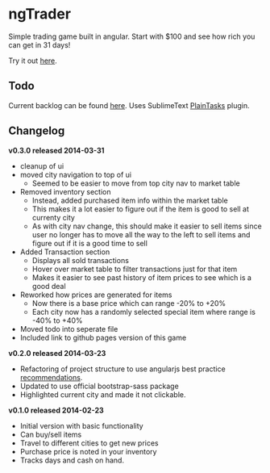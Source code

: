 ngTrader
================
Simple trading game built in angular. Start with $100 and see how rich you can get in 31 days!

Try it out [here](http://jarekb84.github.io/ngTrader).

## Todo
Current backlog can be found [here](todo.todo). Uses SublimeText [PlainTasks](https://sublime.wbond.net/packages/PlainTasks) plugin.

## Changelog
**v0.3.0 released 2014-03-31**
* cleanup of ui
* moved city navigation to top of ui
    - Seemed to be easier to move from top city nav to market table
* Removed inventory section
    - Instead, added purchased item info within the market table
    - This makes it a lot easier to figure out if the item is good to sell at currenty city
    - As with city nav change, this should make it easier to sell items since user no longer has to move all the way to the left to sell items and figure out if it is a good time to sell
* Added Transaction section
    - Displays all sold transactions
    - Hover over market table to filter transactions just for that item
    - Makes it easier to see past history of item prices to see which is a good deal
* Reworked how prices are generated for items
    - Now there is a base price which can range -20% to +20%
    - Each city now has a randomly selected special item where range is -40% to +40%
* Moved todo into seperate file
* Included link to github pages version of this game

**v0.2.0 released 2014-03-23**
* Refactoring of project structure to use angularjs best practice [recommendations](https://docs.google.com/document/d/1XXMvReO8-Awi1EZXAXS4PzDzdNvV6pGcuaF4Q9821Es/pub).
* Updated to use official bootstrap-sass package
* Highlighted current city and made it not clickable.

**v0.1.0 released 2014-02-23**
* Initial version with basic functionality
* Can buy/sell items
* Travel to different cities to get new prices
* Purchase price is noted in your inventory
* Tracks days and cash on hand.